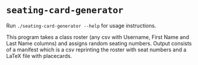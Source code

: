 # `seating-card-generator`

Run `./seating-card-generator --help` for usage instructions.

This program takes a class roster (any csv with Username, First Name and Last Name columns) and assigns random seating numbers. Output consists of a manifest which is a csv reprinting the roster with seat numbers and a LaTeX file with placecards.